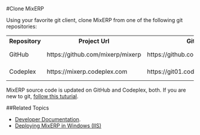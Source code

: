 #Clone MixERP

Using your favorite git client, clone MixERP from one of the following git repositories:

<table>
    <tr>
        <th>Repository</th>
        <th>Project Url</th>
        <th>Git Url</th>
        <th>Command</th>
    </tr>
    <tr>
        <td>
            GitHub
        </td>
        <td>
            https://github.com/mixerp/mixerp
        </td>
        <td>
            https://github.com/mixerp/mixerp
        </td>
        <td>
            git clone https://github.com/mixerp/mixerp
        </td>
    </tr>
    <tr>
        <td>
            Codeplex
        </td>
        <td>
            https://mixerp.codeplex.com
        </td>
        <td>
            https://git01.codeplex.com/mixerp
        </td>
        <td>
            git clone https://git01.codeplex.com/mixerp
        </td>
    </tr>
</table>

MixERP source code is updated on GitHub and Codeplex, both. If you are new to git, [follow this tuturial](http://git-scm.com/docs/gittutorial).

##Related Topics
* [Developer Documentation](index.md).
* [Deploying MixERP in Windows (IIS)](../deployment/iis.md)